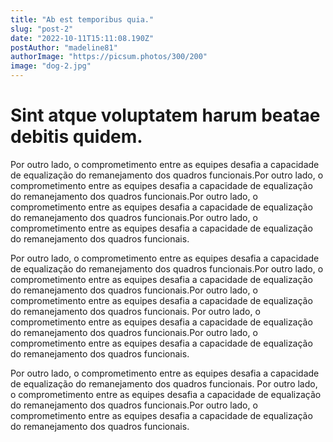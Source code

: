 ```yaml
---
title: "Ab est temporibus quia."
slug: "post-2"
date: "2022-10-11T15:11:08.190Z"
postAuthor: "madeline81"
authorImage: "https://picsum.photos/300/200"
image: "dog-2.jpg"
---
```

# Sint atque voluptatem harum beatae debitis quidem.
Por outro lado, o comprometimento entre as equipes desafia a capacidade de equalização do remanejamento dos quadros funcionais.Por outro lado, o comprometimento entre as equipes desafia a capacidade de equalização do remanejamento dos quadros funcionais.Por outro lado, o comprometimento entre as equipes desafia a capacidade de equalização do remanejamento dos quadros funcionais.Por outro lado, o comprometimento entre as equipes desafia a capacidade de equalização do remanejamento dos quadros funcionais.

Por outro lado, o comprometimento entre as equipes desafia a capacidade de equalização do remanejamento dos quadros funcionais.Por outro lado, o comprometimento entre as equipes desafia a capacidade de equalização do remanejamento dos quadros funcionais.Por outro lado, o comprometimento entre as equipes desafia a capacidade de equalização do remanejamento dos quadros funcionais.
Por outro lado, o comprometimento entre as equipes desafia a capacidade de equalização do remanejamento dos quadros funcionais.Por outro lado, o comprometimento entre as equipes desafia a capacidade de equalização do remanejamento dos quadros funcionais.

Por outro lado, o comprometimento entre as equipes desafia a capacidade de equalização do remanejamento dos quadros funcionais.
Por outro lado, o comprometimento entre as equipes desafia a capacidade de equalização do remanejamento dos quadros funcionais.Por outro lado, o comprometimento entre as equipes desafia a capacidade de equalização do remanejamento dos quadros funcionais.